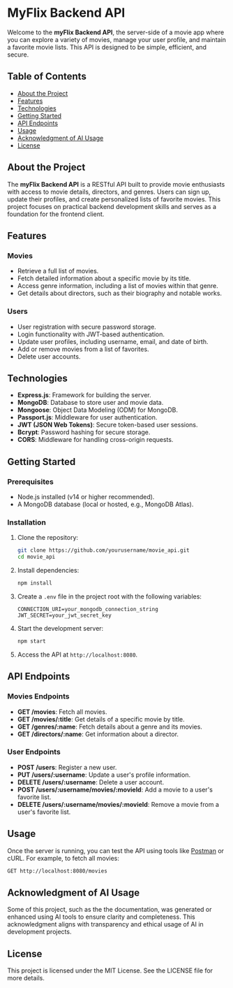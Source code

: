 # MyFlix Backend API

Welcome to the **myFlix Backend API**, the server-side of a movie app where you can explore a variety of movies, manage your user profile, and maintain a favorite movie lists. This API is designed to be simple, efficient, and secure.

## Table of Contents

- [About the Project](#about-the-project)
- [Features](#features)
- [Technologies](#technologies)
- [Getting Started](#getting-started)
- [API Endpoints](#api-endpoints)
- [Usage](#usage)
- [Acknowledgment of AI Usage](#acknowledgment-of-ai-usage)
- [License](#license)

## About the Project
The **myFlix Backend API** is a RESTful API built to provide movie enthusiasts with access to movie details, directors, and genres. Users can sign up, update their profiles, and create personalized lists of favorite movies. This project focuses on practical backend development skills and serves as a foundation for the frontend client.

## Features
### Movies
- Retrieve a full list of movies.
- Fetch detailed information about a specific movie by its title.
- Access genre information, including a list of movies within that genre.
- Get details about directors, such as their biography and notable works.

### Users
- User registration with secure password storage.
- Login functionality with JWT-based authentication.
- Update user profiles, including username, email, and date of birth.
- Add or remove movies from a list of favorites.
- Delete user accounts.

## Technologies
- **Express.js**: Framework for building the server.
- **MongoDB**: Database to store user and movie data.
- **Mongoose**: Object Data Modeling (ODM) for MongoDB.
- **Passport.js**: Middleware for user authentication.
- **JWT (JSON Web Tokens)**: Secure token-based user sessions.
- **Bcrypt**: Password hashing for secure storage.
- **CORS**: Middleware for handling cross-origin requests.

## Getting Started
### Prerequisites
- Node.js installed (v14 or higher recommended).
- A MongoDB database (local or hosted, e.g., MongoDB Atlas).

### Installation
1. Clone the repository:
   ```bash
   git clone https://github.com/yourusername/movie_api.git
   cd movie_api
   ```
2. Install dependencies:
   ```bash
   npm install
   ```
3. Create a `.env` file in the project root with the following variables:
   ```env
   CONNECTION_URI=your_mongodb_connection_string
   JWT_SECRET=your_jwt_secret_key
   ```
4. Start the development server:
   ```bash
   npm start
   ```
5. Access the API at `http://localhost:8080`.

## API Endpoints
### Movies Endpoints
- **GET /movies**: Fetch all movies.
- **GET /movies/:title**: Get details of a specific movie by title.
- **GET /genres/:name**: Fetch details about a genre and its movies.
- **GET /directors/:name**: Get information about a director.

### User Endpoints
- **POST /users**: Register a new user.
- **PUT /users/:username**: Update a user's profile information.
- **DELETE /users/:username**: Delete a user account.
- **POST /users/:username/movies/:movieId**: Add a movie to a user's favorite list.
- **DELETE /users/:username/movies/:movieId**: Remove a movie from a user's favorite list.

## Usage
Once the server is running, you can test the API using tools like [Postman](https://www.postman.com/) or cURL. For example, to fetch all movies:
```bash
GET http://localhost:8080/movies
```

## Acknowledgment of AI Usage
Some of this project, such as the the documentation, was generated or enhanced using AI tools to ensure clarity and completeness. This acknowledgment aligns with transparency and ethical usage of AI in development projects.

## License
This project is licensed under the MIT License. See the LICENSE file for more details.

